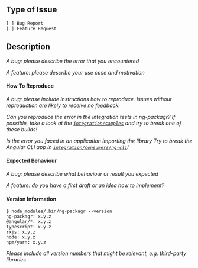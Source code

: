 ## Type of Issue

```
[ ] Bug Report
[ ] Feature Request
```

## Description

_A bug: please describe the error that you encountered_

_A feature: please describe your use case and motivation_


#### How To Reproduce

_A bug: please include instructions how to reproduce. Issues without reproduction are likely to receive no feedback._

_Can you reproduce the error in the integration tests in ng-packagr?_
_If possible, take a look at the [`integration/samples`](./integration/samples) and try to break one of these builds!_

_Is the error you faced in an application importing the library_
_Try to break the Angular CLI app in [`integration/consumers/ng-cli`](./integration/consumers/ng-cli)!_


#### Expected Behaviour

_A bug: please describe what behaviour or result you expected_

_A feature: do you have a first draft or an idea how to implement?_


#### Version Information

```
$ node_modules/.bin/ng-packagr --version
ng-packagr: x.y.z
@angular/*: x.y.z
typescript: x.y.z
rxjs: x.y.z
node: x.y.z
npm/yarn: x.y.z
```

_Please include all version numbers that might be relevant, e.g. third-party libraries_
